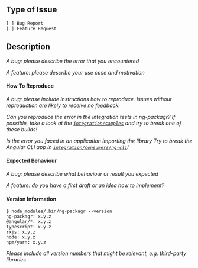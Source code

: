 ## Type of Issue

```
[ ] Bug Report
[ ] Feature Request
```

## Description

_A bug: please describe the error that you encountered_

_A feature: please describe your use case and motivation_


#### How To Reproduce

_A bug: please include instructions how to reproduce. Issues without reproduction are likely to receive no feedback._

_Can you reproduce the error in the integration tests in ng-packagr?_
_If possible, take a look at the [`integration/samples`](./integration/samples) and try to break one of these builds!_

_Is the error you faced in an application importing the library_
_Try to break the Angular CLI app in [`integration/consumers/ng-cli`](./integration/consumers/ng-cli)!_


#### Expected Behaviour

_A bug: please describe what behaviour or result you expected_

_A feature: do you have a first draft or an idea how to implement?_


#### Version Information

```
$ node_modules/.bin/ng-packagr --version
ng-packagr: x.y.z
@angular/*: x.y.z
typescript: x.y.z
rxjs: x.y.z
node: x.y.z
npm/yarn: x.y.z
```

_Please include all version numbers that might be relevant, e.g. third-party libraries_
